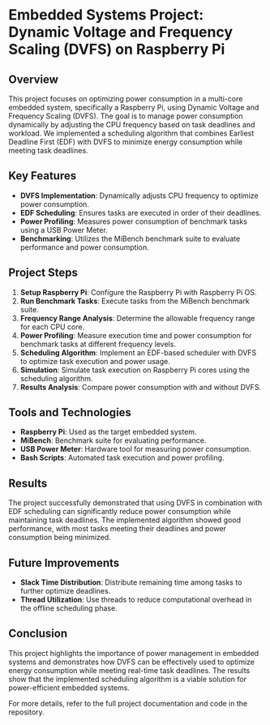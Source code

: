 # Embedded Systems Project: Dynamic Voltage and Frequency Scaling (DVFS) on Raspberry Pi

## Overview
This project focuses on optimizing power consumption in a multi-core embedded system, specifically a Raspberry Pi, using Dynamic Voltage and Frequency Scaling (DVFS). The goal is to manage power consumption dynamically by adjusting the CPU frequency based on task deadlines and workload. We implemented a scheduling algorithm that combines Earliest Deadline First (EDF) with DVFS to minimize energy consumption while meeting task deadlines.

## Key Features
- **DVFS Implementation**: Dynamically adjusts CPU frequency to optimize power consumption.
- **EDF Scheduling**: Ensures tasks are executed in order of their deadlines.
- **Power Profiling**: Measures power consumption of benchmark tasks using a USB Power Meter.
- **Benchmarking**: Utilizes the MiBench benchmark suite to evaluate performance and power consumption.

## Project Steps
1. **Setup Raspberry Pi**: Configure the Raspberry Pi with Raspberry Pi OS.
2. **Run Benchmark Tasks**: Execute tasks from the MiBench benchmark suite.
3. **Frequency Range Analysis**: Determine the allowable frequency range for each CPU core.
4. **Power Profiling**: Measure execution time and power consumption for benchmark tasks at different frequency levels.
5. **Scheduling Algorithm**: Implement an EDF-based scheduler with DVFS to optimize task execution and power usage.
6. **Simulation**: Simulate task execution on Raspberry Pi cores using the scheduling algorithm.
7. **Results Analysis**: Compare power consumption with and without DVFS.

## Tools and Technologies
- **Raspberry Pi**: Used as the target embedded system.
- **MiBench**: Benchmark suite for evaluating performance.
- **USB Power Meter**: Hardware tool for measuring power consumption.
- **Bash Scripts**: Automated task execution and power profiling.

## Results
The project successfully demonstrated that using DVFS in combination with EDF scheduling can significantly reduce power consumption while maintaining task deadlines. The implemented algorithm showed good performance, with most tasks meeting their deadlines and power consumption being minimized.

## Future Improvements
- **Slack Time Distribution**: Distribute remaining time among tasks to further optimize deadlines.
- **Thread Utilization**: Use threads to reduce computational overhead in the offline scheduling phase.

## Conclusion
This project highlights the importance of power management in embedded systems and demonstrates how DVFS can be effectively used to optimize energy consumption while meeting real-time task deadlines. The results show that the implemented scheduling algorithm is a viable solution for power-efficient embedded systems.

For more details, refer to the full project documentation and code in the repository.

